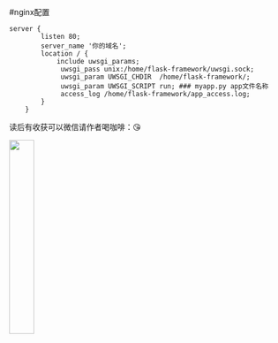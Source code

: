 #nginx配置
```
server {
        listen 80;
        server_name '你的域名';
        location / {
	        include uwsgi_params;
	         uwsgi_pass unix:/home/flask-framework/uwsgi.sock;
	         uwsgi_param UWSGI_CHDIR  /home/flask-framework/;
	         uwsgi_param UWSGI_SCRIPT run; ### myapp.py app文件名称
	         access_log /home/flask-framework/app_access.log;
        }
    }
```
读后有收获可以微信请作者喝咖啡：:kissing_heart:

<img src="https://shubei-app.oss-cn-beijing.aliyuncs.com/ItisDLWeiXinShou.jpg" width="30%">
